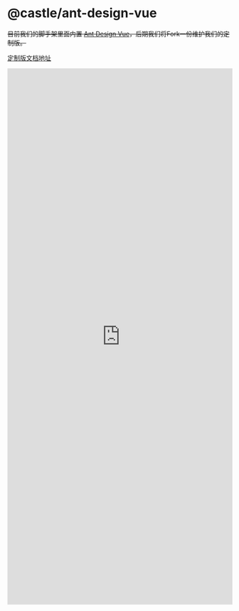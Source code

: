 # @castle/ant-design-vue

~~目前我们的脚手架里面内置 [Ant Design Vue](https://antdv.com/components/overview-cn)，后期我们将Fork一份维护我们的定制版。~~

[定制版文档地址](http://10.13.4.128:1111/docs/vue/introduce-cn)

<iframe width="100%" height="1200" src="http://10.13.4.128:1111/docs/vue/introduce-cn" loading="lazy" style="border: solid 1px #ddd" />